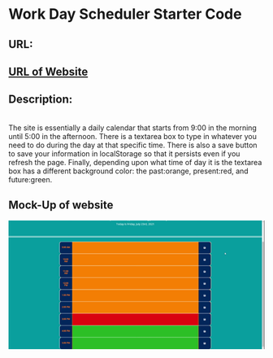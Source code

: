 # Work Day Scheduler Starter Code

<h2>URL:<h2> <a href="https://icohen90.github.io/challenge5/"> URL of Website</a>

  <h2>Description:</h2><br> 
The site is essentially a daily calendar that starts from 9:00 in the morning until 5:00 in the afternoon. There is a textarea box to type in whatever you need to do during
the day at that specific time. There is also a save button to save your information in localStorage so that it persists even if you refresh the page. Finally, depending upon what time of day it is the textarea box has a different background color: the past:orange, present:red, and future:green.

  <h2>Mock-Up of website</h2>
<img src="https://github.com/icohen90/challenge5/blob/main/assets/images/Work%20Day%20Scheduler.gif">

